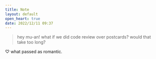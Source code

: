 ```yaml
---
title: Note
layout: default
open_heart: true
date: 2022/12/11 09:37
---
```


> hey mu-an! what if we did code review over postcards? would that take too long?

♡ what passed as romantic.
